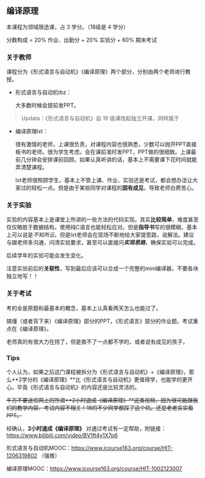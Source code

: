 ## 编译原理

本课程为领域限选课，占 3 学分。（18级是 4 学分）

分数构成 = 20% 作业、出勤分 + 20% 实验分 + 60% 期末考试

### 关于教师

课程分为《形式语言与自动机》《编译原理》两个部分，分别由两个老师进行教授。

- 形式语言与自动机tbz：

  大多数时候会提前发PPT。

> Updata：《形式语言与自动机》自 19 级课改起独立开课，同样属于

- 编译原理lxt：

  很有激情的老师，上课很负责，对课程内容也很熟悉，少数可以抛开PPT直接板书的老师。很为学生考虑。会在课前准时发PPT，PPT做的很细致。上课最前几分钟会安排课前回顾。如果认真听讲的话，基本上不需要课下花时间就能弄清楚课程。

  lxt老师很照顾学生，基本上不管上课、作业、实验还是考试，都会想办法让大家过的轻松一点。但是由于某些同学对课程的**固有成见**，导致老师白费苦心。

### 关于实验

实验的内容基本上是课堂上所讲的一些方法的代码实现。其实**比较简单**，难度甚至仅仅略胜于数据结构，使用纯C语言也能轻松应对。但是**指导书**写的很模糊，基本上可以说是*不知所云*，但是lxt老师会在现场不断地给大家提思路，说解法。建议与跟老师多沟通，问清实验要求，甚至可以直接问***实现思路***，确保实验可以完成。

后续学年的实验可能会发生变化。

注意实验前后的**关联性**，写到最后应该可以合成一个完整的mini编译器，不要各块独立地写！！

### 关于考试

考的全是原题和最基本的概念，基本上认真看两天怎么也能过了。

搞懂（或者背下来）《编译原理》部分的PPT，《形式语言》部分的作业题。考试重点在《编译原理》。

老师真的有很大力在捞了，但是救不了一点都不学的，或者说有成见的孩子，

### Tips

个人认为，如果之后这门课程被拆分为《形式语言与自动机》+《编译原理》，那么**2学分的《编译原理》**比《形式语言与自动机》更值得学，也能学的更开心。毕竟《形式语言与自动机》的内容还是比较灵活的。

~~千万不要迷信网上的所谓**2小时速成《编译原理》**这类视频，因为很可能跟我们的教学内容、考试内容不相关！18的不少同学都踩了这个坑。还是老老实实看PPT。~~

经确认，**2小时速成《编译原理》** 对通过考试有一定帮助，附链接：https://www.bilibili.com/video/BV1ft4y1X7p6

形式语言与自动机MOOC：https://www.icourse163.org/course/HIT-1206319802 （强推）

编译原理MOOC：https://www.icourse163.org/course/HIT-1002123007

